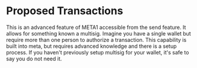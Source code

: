 # Proposed Transactions

This is an advanced feature of META1 accessible from the send feature. It allows for something known a multisig. Imagine you have a single wallet but require more than one person to authorize a transaction. This capability is built into meta, but requires advanced knowledge and there is a setup process. If you haven't previously setup multisig for your wallet, it's safe to say you do not need it.
